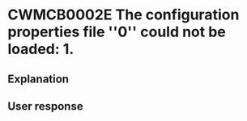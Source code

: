 # CWMCB0002E The configuration properties file ''0'' could not be loaded: 1.

## Explanation

## User response